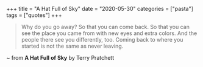 +++
title = "A Hat Full of Sky"
date = "2020-05-30"
categories = ["pasta"]
tags = ["quotes"]
+++

> Why do you go away? So that you can come back. So that you can see the place you came from with new eyes and extra colors. And the people there see you differently, too. Coming back to where you started is not the same as never leaving.

~ from **A Hat Full of Sky** by Terry Pratchett
